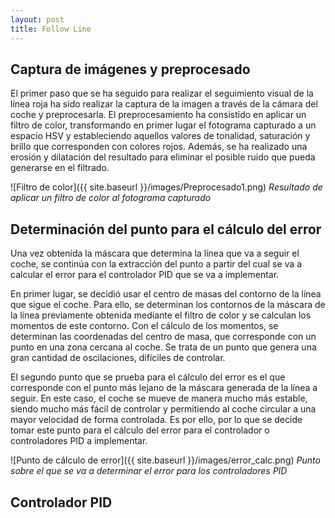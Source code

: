 ```yaml
---
layout: post
title: Follow Line
---
```


## Captura de imágenes y preprocesado
El primer paso que se ha seguido para realizar el seguimiento visual de la línea roja ha sido realizar la captura de la imagen a través de la cámara del coche y preprocesarla. El preprocesamiento ha consistido en aplicar un filtro de color, transformando en primer lugar el fotograma capturado a un espacio HSV y estableciendo aquellos valores de tonalidad, saturación y brillo que corresponden con colores rojos. Además, se ha realizado una erosión y dilatación del resultado para eliminar el posible ruido que pueda generarse en el filtrado.

![Filtro de color]({{ site.baseurl }}/images/Preprocesado1.png)
*Resultado de aplicar un filtro de color al fotograma capturado*

## Determinación del punto para el cálculo del error
Una vez obtenida la máscara que determina la línea que va a seguir el coche, se continúa con la extracción del punto a partir del cual se va a calcular el error para el controlador PID que se va a implementar. 

En primer lugar, se decidió usar el centro de masas del contorno de la línea que sigue el coche. Para ello, se determinan los contornos de la máscara de la línea previamente obtenida mediante el filtro de color y se calculan los momentos de este contorno. Con el cálculo de los momentos, se determinan las coordenadas del centro de masa, que corresponde con un punto en una zona cercana al coche. Se trata de un punto que genera una gran cantidad de oscilaciones, difíciles de controlar.

El segundo punto que se prueba para el cálculo del error es el que corresponde con el punto más lejano de la máscara generada de la línea a seguir. En este caso, el coche se mueve de manera mucho más estable, siendo mucho más fácil de controlar y permitiendo al coche circular a una mayor velocidad de forma controlada. Es por ello, por lo que se decide tomar este punto para el cálculo del error para el controlador o controladores PID a implementar.

![Punto de cálculo de error]({{ site.baseurl }}/images/error_calc.png)
*Punto sobre el que se va a determinar el error para los controladores PID*

## Controlador PID
